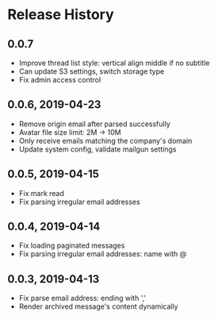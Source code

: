 # Release History

## 0.0.7

* Improve thread list style: vertical align middle if no subtitle
* Can update S3 settings, switch storage type
* Fix admin access control

## 0.0.6, 2019-04-23

* Remove origin email after parsed successfully
* Avatar file size limit: 2M -> 10M
* Only receive emails matching the company's domain
* Update system config, validate mailgun settings

## 0.0.5, 2019-04-15

* Fix mark read
* Fix parsing irregular email addresses

## 0.0.4, 2019-04-14

* Fix loading paginated messages
* Fix parsing irregular email addresses: name with @

## 0.0.3, 2019-04-13

* Fix parse email address: ending with ','
* Render archived message's content dynamically
